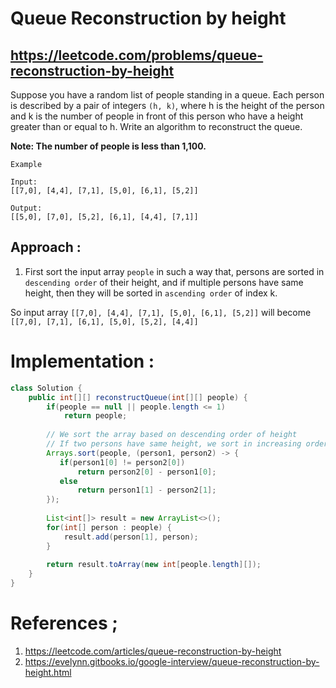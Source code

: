 # Queue Reconstruction by height
## https://leetcode.com/problems/queue-reconstruction-by-height

Suppose you have a random list of people standing in a queue. Each person is described by a pair of integers `(h, k)`, where h is the height of the person and k is the number of people in front of this person who have a height greater than or equal to h. Write an algorithm to reconstruct the queue.

**Note: The number of people is less than 1,100.**

``` 
Example

Input:
[[7,0], [4,4], [7,1], [5,0], [6,1], [5,2]]

Output:
[[5,0], [7,0], [5,2], [6,1], [4,4], [7,1]]
```

## Approach :
1. First sort the input array `people` in such a way that, persons are sorted in `descending order` of their height, and if multiple persons have same height, then they will be sorted in `ascending order` of index k.

So input array `[[7,0], [4,4], [7,1], [5,0], [6,1], [5,2]]` will become 
`[[7,0], [7,1], [6,1], [5,0], [5,2], [4,4]]`

# Implementation :
```java
class Solution {
    public int[][] reconstructQueue(int[][] people) {
        if(people == null || people.length <= 1)
            return people;
        
        // We sort the array based on descending order of height
        // If two persons have same height, we sort in increasing order of index k
        Arrays.sort(people, (person1, person2) -> {
           if(person1[0] != person2[0])
               return person2[0] - person1[0];
           else
               return person1[1] - person2[1];
        });
        
        List<int[]> result = new ArrayList<>();
        for(int[] person : people) {
            result.add(person[1], person);
        }
        
        return result.toArray(new int[people.length][]);
    }
}
```

# References ;
1. https://leetcode.com/articles/queue-reconstruction-by-height
2. https://evelynn.gitbooks.io/google-interview/queue-reconstruction-by-height.html
